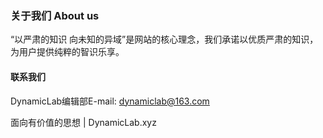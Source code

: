 ### 关于我们 About us

“以严肃的知识 向未知的异域”是网站的核心理念，我们承诺以优质严肃的知识，为用户提供纯粹的智识乐享。

#### 联系我们

DynamicLab编辑部E-mail: dynamiclab@163.com

面向有价值的思想 | DynamicLab.xyz


